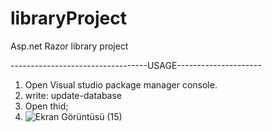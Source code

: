 # libraryProject
 Asp.net Razor library project

----------------------------------USAGE---------------------
1. Open Visual studio package manager console.
2. write: update-database
3. Open thid;
4. ![Ekran Görüntüsü (15)](https://github.com/HarunEnsar/libraryProject/assets/99835656/aa0db3b3-3c8d-4003-b0db-da5c4db679f6)

